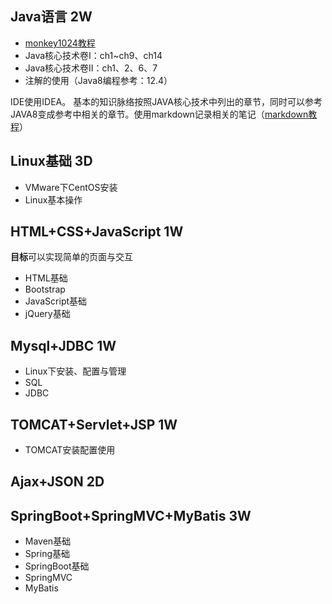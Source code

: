 ## Java语言 2W
- [monkey1024教程](http://www.monkey1024.com/javaseroute)  
- Java核心技术卷I：ch1~ch9、ch14  
- Java核心技术卷II：ch1、2、6、7  
- 注解的使用（Java8编程参考：12.4）  

IDE使用IDEA。
基本的知识脉络按照JAVA核心技术中列出的章节，同时可以参考JAVA8变成参考中相关的章节。使用markdown记录相关的笔记（[markdown教程](https://www.jianshu.com/p/335db5716248  "markdown教程")）


## Linux基础 3D
- VMware下CentOS安装
- Linux基本操作

## HTML+CSS+JavaScript 1W
**目标**可以实现简单的页面与交互
- HTML基础
- Bootstrap
- JavaScript基础
- jQuery基础

## Mysql+JDBC 1W
- Linux下安装、配置与管理
- SQL
- JDBC

## TOMCAT+Servlet+JSP 1W
- TOMCAT安装配置使用

## Ajax+JSON 2D

## SpringBoot+SpringMVC+MyBatis 3W
- Maven基础
- Spring基础
- SpringBoot基础
- SpringMVC
- MyBatis
